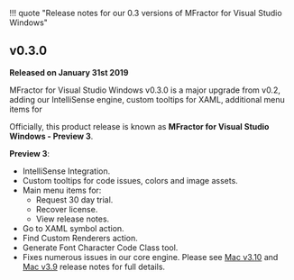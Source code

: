 !!! quote "Release notes for our 0.3 versions of MFractor for Visual Studio Windows"

## v0.3.0
**Released on January 31st 2019**

MFractor for Visual Studio Windows v0.3.0 is a major upgrade from v0.2, adding our IntelliSense engine, custom tooltips for XAML, additional menu items for

Officially, this product release is known as **MFractor for Visual Studio Windows - Preview 3**.

**Preview 3**:

  * IntelliSense Integration.
  * Custom tooltips for code issues, colors and image assets.
  * Main menu items for:
     * Request 30 day trial.
     * Recover license.
     * View release notes.
  * Go to XAML symbol action.
  * Find Custom Renderers action.
  * Generate Font Character Code Class tool.
  * Fixes numerous issues in our core engine. Please see [Mac v3.10](/release-notes/mac/v3/3.10) and [Mac v3.9](/release-notes/mac/v3/3.9) release notes for full details.
